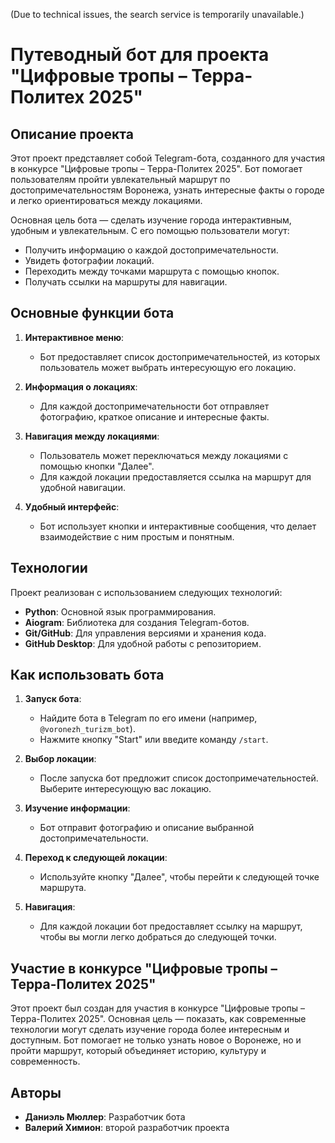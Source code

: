 (Due to technical issues, the search service is temporarily unavailable.)

# Путеводный бот для проекта "Цифровые тропы – Терра-Политех 2025"

## Описание проекта

Этот проект представляет собой Telegram-бота, созданного для участия в конкурсе "Цифровые тропы – Терра-Политех 2025". Бот помогает пользователям пройти увлекательный маршрут по достопримечательностям Воронежа, узнать интересные факты о городе и легко ориентироваться между локациями.

Основная цель бота — сделать изучение города интерактивным, удобным и увлекательным. С его помощью пользователи могут:
- Получить информацию о каждой достопримечательности.
- Увидеть фотографии локаций.
- Переходить между точками маршрута с помощью кнопок.
- Получать ссылки на маршруты для навигации.

## Основные функции бота

1. **Интерактивное меню**:
   - Бот предоставляет список достопримечательностей, из которых пользователь может выбрать интересующую его локацию.

2. **Информация о локациях**:
   - Для каждой достопримечательности бот отправляет фотографию, краткое описание и интересные факты.

3. **Навигация между локациями**:
   - Пользователь может переключаться между локациями с помощью кнопки "Далее".
   - Для каждой локации предоставляется ссылка на маршрут для удобной навигации.

4. **Удобный интерфейс**:
   - Бот использует кнопки и интерактивные сообщения, что делает взаимодействие с ним простым и понятным.

## Технологии

Проект реализован с использованием следующих технологий:
- **Python**: Основной язык программирования.
- **Aiogram**: Библиотека для создания Telegram-ботов.
- **Git/GitHub**: Для управления версиями и хранения кода.
- **GitHub Desktop**: Для удобной работы с репозиторием.

## Как использовать бота

1. **Запуск бота**:
   - Найдите бота в Telegram по его имени (например, `@voronezh_turizm_bot`).
   - Нажмите кнопку "Start" или введите команду `/start`.

2. **Выбор локации**:
   - После запуска бот предложит список достопримечательностей. Выберите интересующую вас локацию.

3. **Изучение информации**:
   - Бот отправит фотографию и описание выбранной достопримечательности.

4. **Переход к следующей локации**:
   - Используйте кнопку "Далее", чтобы перейти к следующей точке маршрута.

5. **Навигация**:
   - Для каждой локации бот предоставляет ссылку на маршрут, чтобы вы могли легко добраться до следующей точки.


## Участие в конкурсе "Цифровые тропы – Терра-Политех 2025"

Этот проект был создан для участия в конкурсе "Цифровые тропы – Терра-Политех 2025". Основная цель — показать, как современные технологии могут сделать изучение города более интересным и доступным. Бот помогает не только узнать новое о Воронеже, но и пройти маршрут, который объединяет историю, культуру и современность.

## Авторы

- **Даниэль Мюллер**: Разработчик бота
- **Валерий Химион**: второй разработчик проекта
